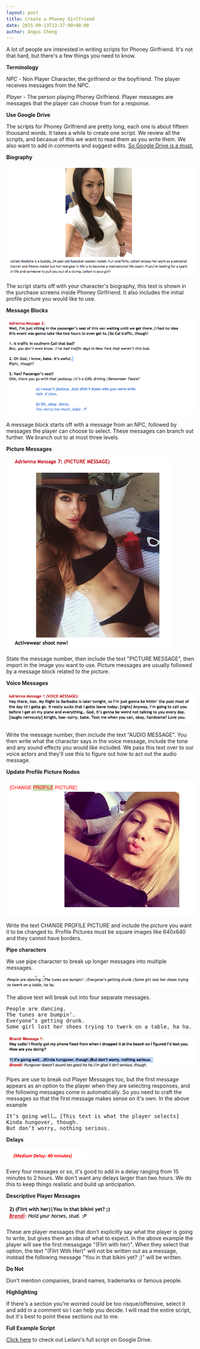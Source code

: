 ```yaml
---
layout: post
title: Create a Phoney Girlfriend
date: 2015-09-13T13:37:00+08:00
author: Angus Cheng
---
```


A lot of people are interested in writing scripts for Phoney Girlfriend. It's not that hard, but there's a few things you need to know.

**Terminology**

*NPC* - Non Player Character, the girlfriend or the boyfriend. The player receives messages from the NPC.

*Player* - The person playing Phoney Girlfriend. Player messages are messages that the player can choose from for a response.

**Use Google Drive**

The scripts for Phoney Girlfriend are pretty long, each one is about fifteen thousand words. It takes a while to create one script. We review all the scripts, and becasue of this we want to read them as you write them. We also want to add in comments and suggest edits. [So Google Drive is a must.](https://drive.google.com)

**Biography**

![](/assets/2015-09-13-script-writing/biography.png)

The script starts off with your character's biography, this text is shown in the purchase screens inside Phoney Girlfriend. It also includes the initial profile picture you would like to use.

**Message Blocks**

![](/assets/2015-09-13-script-writing/message_block.png)

A message block starts off with a message from an NPC, followed by messages the player can choose to select. These messages can branch out further. We branch out to at most three levels.

**Picture Messages**

![](/assets/2015-09-13-script-writing/picture_message.png)

State the message number, then include the text "PICTURE MESSAGE", then import in the image you want to use. Picture messages are usually followed by a message block related to the picture.

**Voice Messages**

![](/assets/2015-09-13-script-writing/voice_message.png)

Write the message number, then include the text "AUDIO MESSAGE". You then write what the character says in the voice message, include the tone and any sound effects you would like included. We pass this text over to our voice actors and they'll use this to figure out how to act out the audio message.

**Update Profile Picture Nodes**

![](/assets/2015-09-13-script-writing/profile_pic.png)

Write the text CHANGE PROFILE PICTURE and include the picture you want it to be changed to. Profile Pictures must be square images like 640x640 and they cannot have borders. 

**Pipe characters**

We use pipe character to break up longer messages into multiple messages.

![](/assets/2015-09-13-script-writing/npc_pipes.png)

The above text will break out into four separate messages.

<pre>
People are dancing.
The tunes are bumpin’.
Everyone’s getting drunk.
Some girl lost her shoes trying to twerk on a table, ha ha.
</pre>

![](/assets/2015-09-13-script-writing/player_pipes.png)

Pipes are use to break out Player Messages too, but the first message appears as an option to the player when they are selecting responses, and the following messages come in automatically. So you need to craft the messages so that the first message makes sense on it's own. In the above example

<pre>
It’s going well… [This text is what the player selects]
Kinda hungover, though.
But don’t worry, nothing serious.
</pre>

**Delays**

![](/assets/2015-09-13-script-writing/delay.png)

Every four messages or so, it's good to add in a delay ranging from 15 minutes to 2 hours. We don't want any delays larger than two hours. We do this to keep things realistic and build up anticipation.

**Descriptive Player Messages**

![](/assets/2015-09-13-script-writing/descriptive_pm.png)

These are player messages that don't explicitly say what the player is going to write, but gives them an idea of what to expect. In the above example the player will see the first mesasgage "(Flirt with her)". When they select that option, the text "(Flirt With Her)" will not be written out as a message, instead the following message "You in that bikini yet? ;)" will be written.

**Do Not**

Don't mention companies, brand names, trademarks or famous people.

**Highlighting**

If there's a section you're worried could be too risque/offensive, select it and add in a comment so I can help you decide. I will read the entire script, but it's best to point these sections out to me.

**Full Example Script**

[Click here](https://docs.google.com/document/d/1SjNY4zXQyXby6ZN9QYZUvAYVYsK0EQAWgHDbDWqQgAc/edit?usp=sharing) to check out Leilani's full script on Google Drive.



